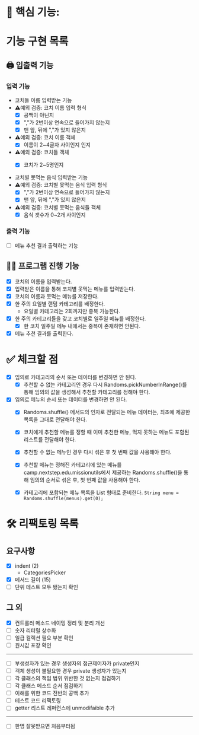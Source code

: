 # 📌 핵심 기능:

# 기능 구현 목록
##  🖨️ 입출력 기능

### 입력 기능

- 코치들 이름 입력받는 기능
- ⚠️예외 검증: 코치 이름 입력 형식
  - [x] 공백이 아닌지
  - [x] ","가 2번이상 연속으로 들어가지 않는지
  - [x] 맨 앞, 뒤에 ","가 있지 않은지

- ⚠️예외 검증: 코치 이름 객체
  - [x] 이름이 2~4글자 사이인지 인지

- ⚠️예외 검증: 코치들 객체
  - [x] 코치가 2~5명인지


- 코치별 못먹는 음식 입력받는 기능
- ⚠️예외 검증: 코치별 못먹는 음식 입력 형식
  - [x] ","가 2번이상 연속으로 들어가지 않는지
  - [x] 맨 앞, 뒤에 ","가 있지 않은지

- ⚠️예외 검증: 코치별 못먹는 음식들 객체
  - [x] 음식 갯수가 0~2개 사이인지
 
### 출력 기능

- [ ] 메뉴 추천 결과 출력하는 기능

## 🏃‍♀️ 프로그램 진행 기능
- [x] 코치의 이름을 입력받는다.
- [x] 입력받은 이름을 통해 코치별 못먹는 메뉴를 입력받는다.
- [x] 코치의 이름과 못먹는 메뉴를 저장한다.
- [x] 한 주의 요일별 랜덤 카테고리를 배정한다.
  - 요일별 카테고리는 2회까지만 중복 가능한다.
- [x] 한 주의 카테고리들을 갖고 코치별로 일주일 메뉴를 배정한다.
  - [x] 한 코치 일주일 메뉴 내에서는 중복이 존재하면 안된다.
- [x] 메뉴 추천 결과를 출력한다.

# ✅ 체크할 점
- [x] 임의로 카테고리의 순서 또는 데이터를 변경하면 안 된다.
  - [x] 추천할 수 없는 카테고리인 경우 다시 Randoms.pickNumberInRange()를 통해 임의의 값을 생성해서 추천할 카테고리를 정해야 한다.
- [x] 임의로 메뉴의 순서 또는 데이터를 변경하면 안 된다.
  - [x] Randoms.shuffle() 메서드의 인자로 전달되는 메뉴 데이터는, 최초에 제공한 목록을 그대로 전달해야 한다.
  - [x] 코치에게 추천할 메뉴를 정할 때 이미 추천한 메뉴, 먹지 못하는 메뉴도 포함된 리스트를 전달해야 한다. 
  - [x] 추천할 수 없는 메뉴인 경우 다시 섞은 후 첫 번째 값을 사용해야 한다.
  - [x] 추천할 메뉴는 정해진 카테고리에 있는 메뉴를 camp.nextstep.edu.missionutils에서 제공하는 Randoms.shuffle()을 통해 임의의 순서로 섞은 후, 첫 번째 값을 사용해야 한다.
  - [x] 카테고리에 포함되는 메뉴 목록을 List<String> 형태로 준비한다. `String menu = Randoms.shuffle(menus).get(0);`



# 🛠 리팩토링 목록
## 요구사항
- [x] indent (2)
  - CategoriesPicker
- [x] 메서드 길이 (15) 
- [ ] 단위 테스트 모두 됐는지 확인
## 그 외
- [x] 컨트롤러 메소드 네이밍 정리 및 분리 개선
- [ ] 숫자 리터럴 상수화
- [ ] 일급 컬렉션 필요 부분 확인
- [ ] 원시값 포장 확인
---
- [ ] 부생성자가 있는 경우 생성자의 접근제어자가 private인지
- [ ] 객체 생성이 불필요한 경우 private 생성자가 있는지
- [ ] 각 클래스의 책임 범위 위반한 것 없는지 점검하기
- [ ] 각 클래스 메소드 순서 점검하기
- [ ] 이해를 위한 코드 전반의 공백 추가
- [ ] 테스트 코드 리팩토링
- [ ] getter 리스트 레퍼런스에 unmodifaible 추가
----
- [ ] 한명 잘못받으면 처음부터됨